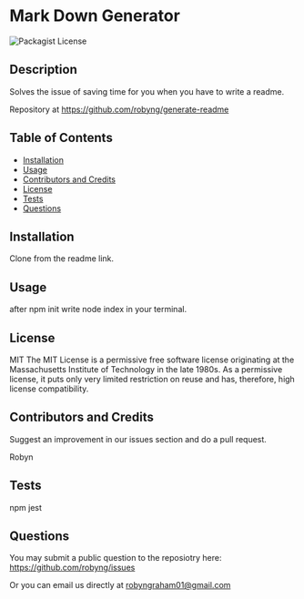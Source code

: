 # Mark Down Generator 
 ![Packagist License](https://img.shields.io/static/v1?label=License&message=MIT&color=blue)

 ## Description 
 Solves the issue of saving time for you when you have to write a readme.
 
 Repository at https://github.com/robyng/generate-readme
 
 ## Table of Contents
 * [Installation](#installation)
 * [Usage](#Usage)
 * [Contributors and Credits](#contributors-and-credits)
 * [License](#license)
 * [Tests](#tests)
 * [Questions](#questions)
 

 
 ## Installation
 Clone from the readme link. 
 
 ## Usage
 after npm init write node index in your terminal.

 ## License
 MIT
 The MIT License is a permissive free software license originating at the Massachusetts Institute of Technology in the late 1980s. As a permissive license, it puts only very limited restriction on reuse and has, therefore, high license compatibility.

 ## Contributors and Credits
 Suggest an improvement in our issues section and do a pull request.
 
 Robyn
 
 ## Tests
 npm jest
 
 ## Questions
 You may submit a public question to the reposiotry here: https://github.com/robyng/issues
 
Or you can email us directly at robyngraham01@gmail.com